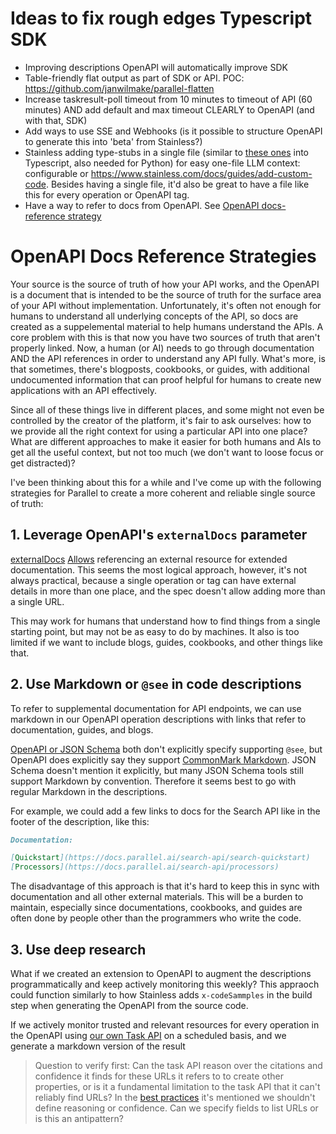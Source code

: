 # Ideas to fix rough edges Typescript SDK

- Improving descriptions OpenAPI will automatically improve SDK
- Table-friendly flat output as part of SDK or API. POC: https://github.com/janwilmake/parallel-flatten
- Increase taskresult-poll timeout from 10 minutes to timeout of API (60 minutes) AND add default and max timeout CLEARLY to OpenAPI (and with that, SDK)
- Add ways to use SSE and Webhooks (is it possible to structure OpenAPI to generate this into 'beta' from Stainless?)
- Stainless adding type-stubs in a single file (similar to [these ones](https://github.com/parallel-web/parallel-cookbook/blob/main/typescript-sdk-types.d.ts) into Typescript, also needed for Python) for easy one-file LLM context: configurable or https://www.stainless.com/docs/guides/add-custom-code. Besides having a single file, it'd also be great to have a file like this for every operation or OpenAPI tag.
- Have a way to refer to docs from OpenAPI. See [OpenAPI docs-reference strategy](#openapi-docs-reference-strategies)

# OpenAPI Docs Reference Strategies

Your source is the source of truth of how your API works, and the OpenAPI is a document that is intended to be the source of truth for the surface area of your API without implementation. Unfortunately, it's often not enough for humans to understand all underlying concepts of the API, so docs are created as a suppelemental material to help humans understand the APIs. A core problem with this is that now you have two sources of truth that aren't properly linked. Now, a human (or AI) needs to go through documentation AND the API references in order to understand any API fully. What's more, is that sometimes, there's blogposts, cookbooks, or guides, with additional undocumented information that can proof helpful for humans to create new applications with an API effectively.

Since all of these things live in different places, and some might not even be controlled by the creator of the platform, it's fair to ask ourselves: how to we provide all the right context for using a particular API into one place? What are different approaches to make it easier for both humans and AIs to get all the useful context, but not too much (we don't want to loose focus or get distracted)?

I've been thinking about this for a while and I've come up with the following strategies for Parallel to create a more coherent and reliable single source of truth:

## 1. Leverage OpenAPI's `externalDocs` parameter

[externalDocs](https://openapispec.com/docs/what/what-is-the-externaldocs-field-in-openapi/) [Allows](https://github.com/OAI/OpenAPI-Specification/blob/main/versions/3.1.1.md#external-documentation-object) referencing an external resource for extended documentation. This seems the most logical approach, however, it's not always practical, because a single operation or tag can have external details in more than one place, and the spec doesn't allow adding more than a single URL.

This may work for humans that understand how to find things from a single starting point, but may not be as easy to do by machines. It also is too limited if we want to include blogs, guides, cookbooks, and other things like that.

## 2. Use Markdown or `@see` in code descriptions

To refer to supplemental documentation for API endpoints, we can use markdown in our OpenAPI operation descriptions with links that refer to documentation, guides, and blogs.

[OpenAPI or JSON Schema](https://letmeprompt.com/rules-httpsuithu-8torc80) both don't explicitly specify supporting `@see`, but OpenAPI does explicitly say they support [CommonMark Markdown](https://commonmark.org). JSON Schema doesn't mention it explicitly, but many JSON Schema tools still support Markdown by convention. Therefore it seems best to go with regular Markdown in the descriptions.

For example, we could add a few links to docs for the Search API like in the footer of the description, like this:

```md
Documentation:

[Quickstart](https://docs.parallel.ai/search-api/search-quickstart)
[Processors](https://docs.parallel.ai/search-api/processors)
```

The disadvantage of this approach is that it's hard to keep this in sync with documentation and all other external materials. This will be a burden to maintain, especially since documentations, cookbooks, and guides are often done by people other than the programmers who write the code.

## 3. Use deep research

What if we created an extension to OpenAPI to augment the descriptions programmatically and keep actively monitoring this weekly? This appraoch could function similarly to how Stainless adds `x-codeSammples` in the build step when generating the OpenAPI from the source code.

If we actively monitor trusted and relevant resources for every operation in the OpenAPI using [our own Task API](https://docs.parallel.ai/api-reference/task-api-v1/create-task-run) on a scheduled basis, and we generate a markdown version of the result

> Question to verify first: Can the task API reason over the citations and confidence it finds for these URLs it refers to to create other properties, or is it a fundamental limitation to the task API that it can't reliably find URLs? In the [best practices](https://docs.parallel.ai/task-api/core-concepts/specify-a-task#task-spec-best-practices) it's mentioned we shouldn't define reasoning or confidence. Can we specify fields to list URLs or is this an antipattern?
